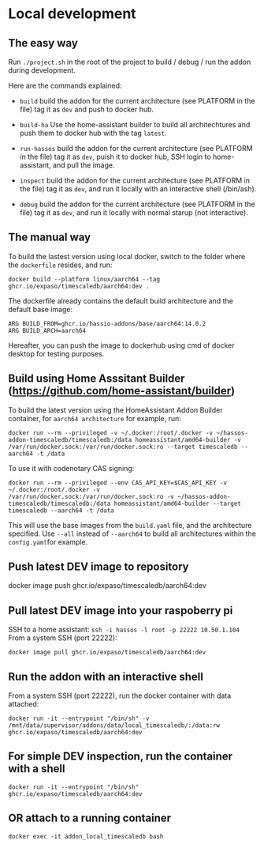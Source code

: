 # Local development

## The easy way

Run `./project.sh` in the root of the project to build / debug / run the addon during development.

Here are the commands explained:

- `build` build the addon for the current architecture (see PLATFORM in the file) tag it as `dev` and push to docker hub.

- `build-ha` Use the home-assistant builder to build all architechtures and push them to docker hub with the tag `latest`.

- `run-hassos` build the addon for the current architecture (see PLATFORM in the file) tag it as `dev`, puish it to docker hub, SSH login to home-assistant, and pull the image.

- `inspect` build the addon for the current architecture (see PLATFORM in the file) tag it as `dev`, and run it locally with an interactive shell (/bin/ash).

- `debug` build the addon for the current architecture (see PLATFORM in the file) tag it as `dev`, and run it locally with normal starup (not interactive).

## The manual way

To build the lastest version using local docker, switch to the folder where the `dockerfile` resides, and run:

```
docker build --platform linux/aarch64 --tag ghcr.io/expaso/timescaledb/aarch64:dev .
```

The dockerfile already contains the default build architecture and the default base image:

```
ARG BUILD_FROM=ghcr.io/hassio-addons/base/aarch64:14.0.2
ARG BUILD_ARCH=aarch64
```

Hereafter, you can push the image to dockerhub using cmd of docker desktop for testing purposes.

## Build using Home Asssitant Builder (https://github.com/home-assistant/builder)

To build the latest version using the HomeAssistant Addon Builder container, for `aarch64 architecture` for example, run:

```
docker run --rm --privileged -v ~/.docker:/root/.docker -v ~/hassos-addon-timescaledb/timescaledb:/data homeassistant/amd64-builder -v /var/run/docker.sock:/var/run/docker.sock:ro --target timescaledb --aarch64 -t /data
```

To use it with codenotary CAS signing:

```
docker run --rm --privileged --env CAS_API_KEY=$CAS_API_KEY -v ~/.docker:/root/.docker -v /var/run/docker.sock:/var/run/docker.sock:ro -v ~/hassos-addon-timescaledb/timescaledb:/data homeassistant/amd64-builder --target timescaledb --aarch64 -t /data
```

This will use the base images from the `build.yaml` file, and the architecture specified. Use `--all` instead of `--aarch64` to build all architectures within the `config.yaml`for example.

## Push latest DEV image to repository

docker image push ghcr.io/expaso/timescaledb/aarch64:dev

## Pull latest DEV image into your raspoberry pi

SSH to a home assistant: `ssh -i hassos -l root -p 22222 10.50.1.104`
From a system SSH (port 22222):

```
docker image pull ghcr.io/expaso/timescaledb/aarch64:dev
```

## Run the addon with an interactive shell

From a system SSH (port 22222), run the docker container with data attached:

```
docker run -it --entrypoint "/bin/sh" -v /mnt/data/supervisor/addons/data/local_timescaledb/:/data:rw  ghcr.io/expaso/timescaledb/aarch64:dev
```

## For simple DEV inspection, run the container with a shell

```
docker run -it --entrypoint "/bin/sh" ghcr.io/expaso/timescaledb/aarch64:dev
```

## OR attach to a running container

```
docker exec -it addon_local_timescaledb bash
```
